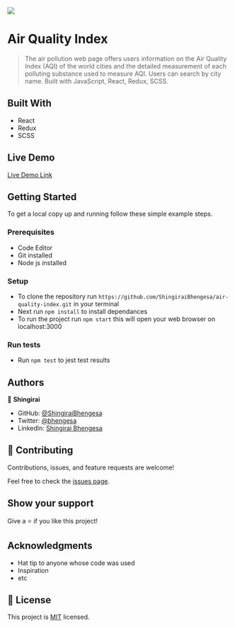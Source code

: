 ![](https://img.shields.io/badge/Microverse-blueviolet)

# Air Quality Index

> The air pollution web page offers users information on the Air Quality Index (AQI) of the world cities and the detailed measurement of each polluting substance used to measure AQI. Users can search by city name. Built with JavaScript, React, Redux, SCSS.


## Built With

- React
- Redux
- SCSS

## Live Demo

[Live Demo Link](https://livedemo.com)


## Getting Started

To get a local copy up and running follow these simple example steps.

### Prerequisites

- Code Editor
- Git installed
- Node js installed

### Setup

- To clone the repository run `https://github.com/ShingiraiBhengesa/air-quality-index.git` in your terminal
- Next run `npm install` to install dependances
- To run the project run `npm start` this will open your web browser on localhost:3000


### Run tests

- Run `npm test` to jest test results


## Authors

👤 **Shingirai**

- GitHub: [@ShingiraiBhengesa](https://github.com/ShingiraiBhengesa)
- Twitter: [@bhengesa](https://twitter.com/twitterhandle)
- LinkedIn: [Shingirai Bhengesa](https://www.linkedin.com/in/shingirai-bhengesa-612b09206/)

## 🤝 Contributing

Contributions, issues, and feature requests are welcome!

Feel free to check the [issues page](../../issues/).

## Show your support

Give a ⭐️ if you like this project!

## Acknowledgments

- Hat tip to anyone whose code was used
- Inspiration
- etc

## 📝 License

This project is [MIT](./MIT.md) licensed.
